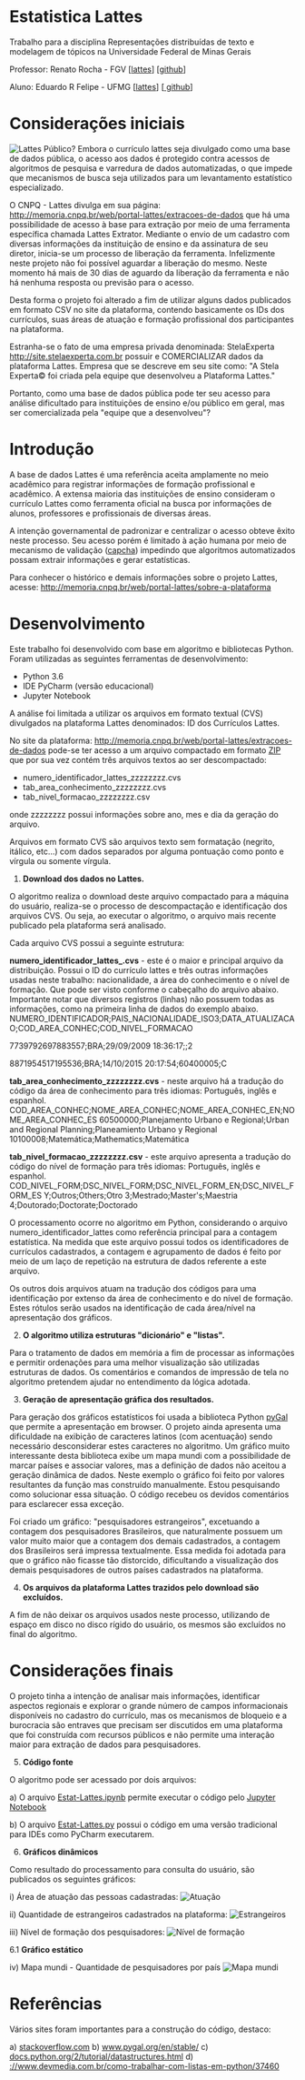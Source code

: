 # Estatistica Lattes

Trabalho para a disciplina Representações distribuídas de texto e modelagem de tópicos na Universidade Federal de Minas Gerais 

Professor: Renato Rocha - FGV  [<a href="http://lattes.cnpq.br/4726949697973381" target="_blank">lattes</a>] [<a href="https://github.com/rsouza" target="_blank">github</a>] 

Aluno: Eduardo R Felipe - UFMG [<a href="http://lattes.cnpq.br/1010588591399870" target="_blank">lattes</a>] [<a href="https://github.com/erfelipe" target="_blank"> github</a>] 

# Considerações iniciais
<img src="https://github.com/erfelipe/EstatisticaLattes/blob/master/img/lattes.jpg" alt="Lattes Público?">
Embora o currículo lattes seja divulgado como uma base de dados pública, o acesso aos dados é protegido contra acessos de algoritmos de pesquisa e varredura de dados automatizadas, o que impede que mecanismos de busca seja utilizados para um levantamento estatístico especializado. 


O CNPQ - Lattes divulga em sua página: <a href="http://memoria.cnpq.br/web/portal-lattes/extracoes-de-dados" target="_blank">http://memoria.cnpq.br/web/portal-lattes/extracoes-de-dados</a> que há uma possibilidade de acesso à base para extração por meio de uma ferramenta específica chamada Lattes Extrator. Mediante o envio de um cadastro com diversas informações da instituição de ensino e da assinatura de seu diretor, inicia-se um processo de liberação da ferramenta. Infelizmente neste projeto não foi possível aguardar a liberação do mesmo. Neste momento há mais de 30 dias de aguardo da liberação da ferramenta e não há nenhuma resposta ou previsão para o acesso.

Desta forma o projeto foi alterado a fim de utilizar alguns dados publicados em formato CSV no site da plataforma, contendo basicamente os IDs dos currículos, suas áreas de atuação e formação profissional dos participantes na plataforma.

Estranha-se o fato de uma empresa privada denominada: StelaExperta <a href="http://site.stelaexperta.com.br" target="_blank"> http://site.stelaexperta.com.br </a> possuir e COMERCIALIZAR dados da plataforma Lattes. Empresa que se descreve em seu site como: "A Stela Experta© foi criada pela equipe que desenvolveu a Plataforma Lattes." 

Portanto, como uma base de dados pública pode ter seu acesso para análise dificultado para instituições de ensino e/ou público em geral, mas ser comercializada pela "equipe que a desenvolveu"? 

# Introdução

A base de dados Lattes é uma referência aceita amplamente no meio acadêmico para registrar informações de formação profissional e acadêmico. A extensa maioria das instituições de ensino consideram o currículo Lattes como ferramenta oficial na busca por informações de alunos, professores e profissionais de diversas áreas. 

A intenção governamental de padronizar e centralizar o acesso obteve êxito neste processo. Seu acesso porém é limitado à ação humana por meio de mecanismo de validação (<a href="https://pt.wikipedia.org/wiki/CAPTCHA" target="_blank">capcha</a>) impedindo que algoritmos automatizados possam extrair informações e gerar estatísticas. 

Para conhecer o histórico e demais informações sobre o projeto Lattes, acesse: <a href="http://memoria.cnpq.br/web/portal-lattes/sobre-a-plataforma" target="_blank">http://memoria.cnpq.br/web/portal-lattes/sobre-a-plataforma</a> 

# Desenvolvimento

Este trabalho foi desenvolvido com base em algoritmo e bibliotecas Python. Foram utilizadas as seguintes ferramentas de desenvolvimento: 
- Python 3.6
- IDE PyCharm (versão educacional) 
- Jupyter Notebook 

A análise foi limitada a utilizar os arquivos em formato textual (CVS) divulgados na plataforma Lattes denominados: ID dos Currículos Lattes. 

No site da plataforma:  <a href="http://memoria.cnpq.br/web/portal-lattes/extracoes-de-dados" target="_blank">http://memoria.cnpq.br/web/portal-lattes/extracoes-de-dados</a> pode-se ter acesso a um arquivo compactado em formato <a href="https://pt.wikipedia.org/wiki/ZIP" target="_blank">ZIP</a> que por sua vez contém três arquivos textos ao ser descompactado: 
- numero_identificador_lattes_zzzzzzzz.cvs
- tab_area_conhecimento_zzzzzzzz.cvs 
- tab_nivel_formacao_zzzzzzzz.csv

onde zzzzzzzz possui informações sobre ano, mes e dia da geração do arquivo. 

Arquivos em formato CVS são arquivos texto sem formatação (negrito, itálico, etc...) com dados separados por alguma pontuação como ponto e vírgula ou somente vírgula. 

1. <b>Download dos dados no Lattes.</b>

O algoritmo realiza o download deste arquivo compactado para a máquina do usuário, realiza-se o processo de descompactação e identificação dos arquivos CVS. Ou seja, ao executar o algoritmo, o arquivo mais recente publicado pela plataforma será analisado.

Cada arquivo CVS possui a seguinte estrutura: 

<b>numero_identificador_lattes_.cvs</b> - este é o maior e principal arquivo da distribuição.  Possui o ID do currículo lattes e três outras informações usadas neste trabalho: nacionalidade, a área do conhecimento e o nível de formação. Que pode ser visto conforme o cabeçalho do arquivo abaixo. Importante notar que diversos registros (linhas) não possuem todas as informações, como na primeira linha de dados do exemplo abaixo. 
NUMERO_IDENTIFICADOR;PAIS_NACIONALIDADE_ISO3;DATA_ATUALIZACAO;COD_AREA_CONHEC;COD_NIVEL_FORMACAO

 7739792697883557;BRA;29/09/2009 18:36:17;;2

 8871954517195536;BRA;14/10/2015 20:17:54;60400005;C

<b>tab_area_conhecimento_zzzzzzzz.cvs</b> - neste arquivo há a tradução do código da área de conhecimento para três idiomas: Português, inglês e espanhol.
COD_AREA_CONHEC;NOME_AREA_CONHEC;NOME_AREA_CONHEC_EN;NOME_AREA_CONHEC_ES
 60500000;Planejamento Urbano e Regional;Urban and Regional Planning;Planeamiento Urbano y Regional
 10100008;Matemática;Mathematics;Matemática

<b>tab_nivel_formacao_zzzzzzzz.csv</b> - este arquivo apresenta a tradução do código do nível de formação para três idiomas: Português, inglês e espanhol. 
COD_NIVEL_FORM;DSC_NIVEL_FORM;DSC_NIVEL_FORM_EN;DSC_NIVEL_FORM_ES
 Y;Outros;Others;Otro
 3;Mestrado;Master's;Maestria
 4;Doutorado;Doctorate;Doctorado

O processamento ocorre no algoritmo em Python, considerando o arquivo numero_identificador_lattes como referência principal para a contagem estatística. Na medida que este arquivo possui todos os identificadores de currículos cadastrados, a contagem e agrupamento de dados é feito por meio de um laço de repetição na estrutura de dados referente a este arquivo.

Os outros dois arquivos atuam na tradução dos códigos para uma identificação por extenso da área de conhecimento e do nível de formação. Estes rótulos serão usados na identificação de cada área/nível na apresentação dos gráficos.

2. <b>O algoritmo utiliza estruturas "dicionário" e "listas".</b>

Para o tratamento de dados em memória a fim de processar as informações e permitir ordenações para uma melhor visualização são utilizadas estruturas de dados. Os comentários e comandos de impressão de tela no algoritmo pretendem ajudar no entendimento da lógica adotada.

3. <b>Geração de apresentação gráfica dos resultados.</b>

Para geração dos gráficos estatísticos foi usada a biblioteca Python <a href="http://www.pygal.org/en/stable/" target="_blank">pyGal</a> que permite a apresentação em browser. O projeto ainda apresenta uma dificuldade na exibição de caracteres latinos (com acentuação) sendo necessário desconsiderar estes caracteres no algoritmo. 
Um gráfico muito interessante desta biblioteca exibe um mapa mundi com a possibilidade de marcar países e associar valores, mas a definição de dados não aceitou a geração dinâmica de dados. Neste exemplo o gráfico foi feito por valores resultantes da função mas construído manualmente. Estou pesquisando como solucionar essa situação. O código recebeu os devidos comentários para esclarecer essa exceção. 

Foi criado um gráfico: "pesquisadores estrangeiros", excetuando a contagem dos pesquisadores Brasileiros, que naturalmente possuem um valor muito maior que a contagem dos demais cadastrados, a contagem dos Brasileiros será impressa textualmente. Essa medida foi adotada para que o gráfico não ficasse tão distorcido, dificultando a visualização dos demais pesquisadores de outros países cadastrados na plataforma.

4. <b>Os arquivos da plataforma Lattes trazidos pelo download são excluídos.</b>

A fim de não deixar os arquivos usados neste processo, utilizando de espaço em disco no disco rígido do usuário, os mesmos são excluídos no final do algoritmo.

# Considerações finais 

O projeto tinha a intenção de analisar mais informações, identificar aspectos regionais e explorar o grande número de campos informacionais disponíveis no cadastro do currículo, mas os mecanismos de bloqueio e a burocracia são entraves que precisam ser discutidos em uma plataforma que foi construída com recursos públicos e não permite uma interação maior para extração de dados para pesquisadores.

5. <b>Código fonte</b>

O algoritmo pode ser acessado por dois arquivos:

a) O arquivo <a href="https://github.com/erfelipe/EstatisticaLattes/blob/master/Estat-Lattes.ipynb" target="_blank">Estat-Lattes.ipynb</a> permite executar o código pelo <a href="http://jupyter.org" target="_blank">Jupyter Notebook</a> 

b) O arquivo <a href="https://github.com/erfelipe/EstatisticaLattes/blob/master/Estat-Lattes.py" target="_blank">Estat-Lattes.py</a> possui o código em uma versão tradicional para IDEs como PyCharm executarem. 

6. <b>Gráficos dinâmicos</b>

Como resultado do processamento para consulta do usuário, são publicados os seguintes gráficos:

i) Área de atuação das pessoas cadastradas:
<img src="https://github.com/erfelipe/EstatisticaLattes/blob/master/img/area_atuacao.jpg" alt="Atuação">

ii) Quantidade de estrangeiros cadastrados na plataforma:
<img src="https://github.com/erfelipe/EstatisticaLattes/blob/master/img/estrangeiros.jpg" alt="Estrangeiros">

iii) Nível de formação dos pesquisadores: 
<img src="https://github.com/erfelipe/EstatisticaLattes/blob/master/img/formacao_pesquisadores.jpg" alt="Nível de formação">

6.1 <b>Gráfico estático</b>

iv) Mapa mundi - Quantidade de pesquisadores por país
<img src="https://github.com/erfelipe/EstatisticaLattes/blob/master/img/mapa_mundi.jpg" alt="Mapa mundi">

# Referências

Vários sites foram importantes para a construção do código, destaco:

a) <a href="https://stackoverflow.com" target="_blank">stackoverflow.com</a>
b) <a href="http://www.pygal.org/en/stable/" target="_blank">www.pygal.org/en/stable/</a>
c) <a href="https://docs.python.org/2/tutorial/datastructures.html" target="_blank">docs.python.org/2/tutorial/datastructures.html</a>
d) <a href="https://www.devmedia.com.br/como-trabalhar-com-listas-em-python/37460" target="_blank">://www.devmedia.com.br/como-trabalhar-com-listas-em-python/37460</a>


